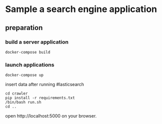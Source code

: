 # Sample a search engine application

## preparation

### build a server application

```shell script
docker-compose build
```

### launch applications

```shell script
docker-compose up
```

insert data after running #lasticsearch

```shell script
cd crawler
pip install -r requirements.txt
/bin/bash run.sh
cd ..
```

open http://localhost:5000 on your browser.
